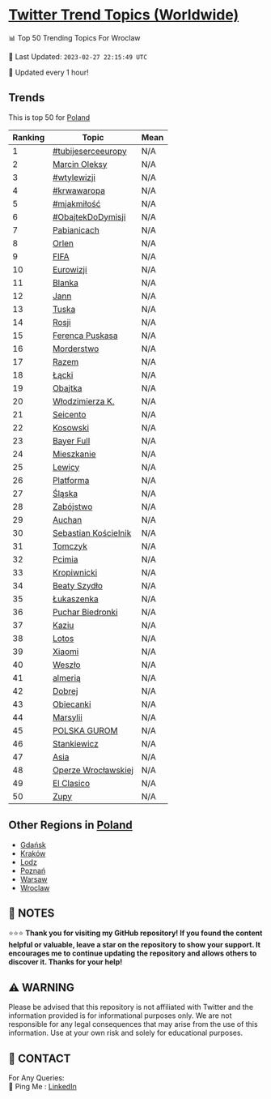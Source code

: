 [Twitter Trend Topics (Worldwide)](https://github.com/ErcinDedeoglu/Twitter-Trend-Topics)
==========


📊 Top 50 Trending Topics For Wroclaw

📆 Last Updated: `2023-02-27 22:15:49 UTC`

🔧 Updated every 1 hour!


## Trends

This is top 50 for [Poland](</Poland>)

| Ranking | Topic | Mean |
| ------- | ------------ | ------------ |
| 1 | [#tubijeserceeuropy](http://twitter.com/search?q=%23tubijeserceeuropy) | N/A |
| 2 | [Marcin Oleksy](http://twitter.com/search?q=Marcin+Oleksy) | N/A |
| 3 | [#wtylewizji](http://twitter.com/search?q=%23wtylewizji) | N/A |
| 4 | [#krwawaropa](http://twitter.com/search?q=%23krwawaropa) | N/A |
| 5 | [#mjakmiłość](http://twitter.com/search?q=%23mjakmi%c5%82o%c5%9b%c4%87) | N/A |
| 6 | [#ObajtekDoDymisji](http://twitter.com/search?q=%23ObajtekDoDymisji) | N/A |
| 7 | [Pabianicach](http://twitter.com/search?q=Pabianicach) | N/A |
| 8 | [Orlen](http://twitter.com/search?q=Orlen) | N/A |
| 9 | [FIFA](http://twitter.com/search?q=FIFA) | N/A |
| 10 | [Eurowizji](http://twitter.com/search?q=Eurowizji) | N/A |
| 11 | [Blanka](http://twitter.com/search?q=Blanka) | N/A |
| 12 | [Jann](http://twitter.com/search?q=Jann) | N/A |
| 13 | [Tuska](http://twitter.com/search?q=Tuska) | N/A |
| 14 | [Rosji](http://twitter.com/search?q=Rosji) | N/A |
| 15 | [Ferenca Puskasa](http://twitter.com/search?q=Ferenca+Puskasa) | N/A |
| 16 | [Morderstwo](http://twitter.com/search?q=Morderstwo) | N/A |
| 17 | [Razem](http://twitter.com/search?q=Razem) | N/A |
| 18 | [Łącki](http://twitter.com/search?q=%c5%81%c4%85cki) | N/A |
| 19 | [Obajtka](http://twitter.com/search?q=Obajtka) | N/A |
| 20 | [Włodzimierza K.](http://twitter.com/search?q=W%c5%82odzimierza+K.) | N/A |
| 21 | [Seicento](http://twitter.com/search?q=Seicento) | N/A |
| 22 | [Kosowski](http://twitter.com/search?q=Kosowski) | N/A |
| 23 | [Bayer Full](http://twitter.com/search?q=Bayer+Full) | N/A |
| 24 | [Mieszkanie](http://twitter.com/search?q=Mieszkanie) | N/A |
| 25 | [Lewicy](http://twitter.com/search?q=Lewicy) | N/A |
| 26 | [Platforma](http://twitter.com/search?q=Platforma) | N/A |
| 27 | [Śląska](http://twitter.com/search?q=%c5%9al%c4%85ska) | N/A |
| 28 | [Zabójstwo](http://twitter.com/search?q=Zab%c3%b3jstwo) | N/A |
| 29 | [Auchan](http://twitter.com/search?q=Auchan) | N/A |
| 30 | [Sebastian Kościelnik](http://twitter.com/search?q=Sebastian+Ko%c5%9bcielnik) | N/A |
| 31 | [Tomczyk](http://twitter.com/search?q=Tomczyk) | N/A |
| 32 | [Pcimia](http://twitter.com/search?q=Pcimia) | N/A |
| 33 | [Kropiwnicki](http://twitter.com/search?q=Kropiwnicki) | N/A |
| 34 | [Beaty Szydło](http://twitter.com/search?q=Beaty+Szyd%c5%82o) | N/A |
| 35 | [Łukaszenka](http://twitter.com/search?q=%c5%81ukaszenka) | N/A |
| 36 | [Puchar Biedronki](http://twitter.com/search?q=Puchar+Biedronki) | N/A |
| 37 | [Kaziu](http://twitter.com/search?q=Kaziu) | N/A |
| 38 | [Lotos](http://twitter.com/search?q=Lotos) | N/A |
| 39 | [Xiaomi](http://twitter.com/search?q=Xiaomi) | N/A |
| 40 | [Weszło](http://twitter.com/search?q=Wesz%c5%82o) | N/A |
| 41 | [almerią](http://twitter.com/search?q=almeri%c4%85) | N/A |
| 42 | [Dobrej](http://twitter.com/search?q=Dobrej) | N/A |
| 43 | [Obiecanki](http://twitter.com/search?q=Obiecanki) | N/A |
| 44 | [Marsylii](http://twitter.com/search?q=Marsylii) | N/A |
| 45 | [POLSKA GUROM](http://twitter.com/search?q=POLSKA+GUROM) | N/A |
| 46 | [Stankiewicz](http://twitter.com/search?q=Stankiewicz) | N/A |
| 47 | [Asia](http://twitter.com/search?q=Asia) | N/A |
| 48 | [Operze Wrocławskiej](http://twitter.com/search?q=Operze+Wroc%c5%82awskiej) | N/A |
| 49 | [El Clasico](http://twitter.com/search?q=El+Clasico) | N/A |
| 50 | [Zupy](http://twitter.com/search?q=Zupy) | N/A |



## Other Regions in [Poland](</Poland>)

* [Gdańsk](</Poland/Gdańsk.md>)
* [Kraków](</Poland/Kraków.md>)
* [Lodz](</Poland/Lodz.md>)
* [Poznań](</Poland/Poznań.md>)
* [Warsaw](</Poland/Warsaw.md>)
* [Wroclaw](</Poland/Wroclaw.md>)



## 📝 NOTES

⭐⭐⭐ **Thank you for visiting my GitHub repository! If you found the content helpful or valuable, leave a star on the repository to show your support. It encourages me to continue updating the repository and allows others to discover it. Thanks for your help!**


## ⚠️ WARNING

Please be advised that this repository is not affiliated with Twitter and the information provided is for informational purposes only. We are not responsible for any legal consequences that may arise from the use of this information. Use at your own risk and solely for educational purposes.


## 📨 CONTACT

 For Any Queries:  
            🏓 Ping Me : [LinkedIn](https://www.linkedin.com/in/ercindedeoglu/)
